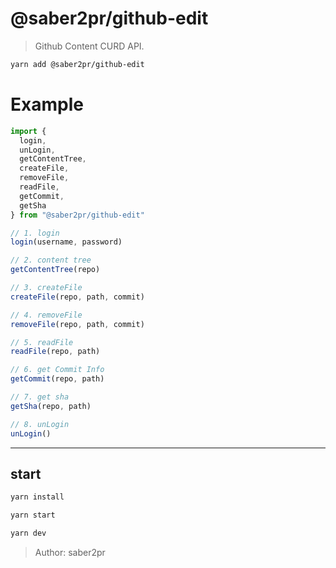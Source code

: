 # @saber2pr/github-edit

> Github Content CURD API.

```bash
yarn add @saber2pr/github-edit
```

# Example

```ts
import {
  login,
  unLogin,
  getContentTree,
  createFile,
  removeFile,
  readFile,
  getCommit,
  getSha
} from "@saber2pr/github-edit"

// 1. login
login(username, password)

// 2. content tree
getContentTree(repo)

// 3. createFile
createFile(repo, path, commit)

// 4. removeFile
removeFile(repo, path, commit)

// 5. readFile
readFile(repo, path)

// 6. get Commit Info
getCommit(repo, path)

// 7. get sha
getSha(repo, path)

// 8. unLogin
unLogin()
```

---

## start

```bash
yarn install
```

```bash
yarn start

yarn dev
```

> Author: saber2pr
